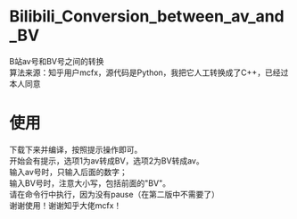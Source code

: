 # Bilibili_Conversion_between_av_and_BV
B站av号和BV号之间的转换  
算法来源：知乎用户mcfx，源代码是Python，我把它人工转换成了C++，已经过本人同意
# 使用
下载下来并编译，按照提示操作即可。  
开始会有提示，选项1为av转成BV，选项2为BV转成av。  
输入av号时，只输入后面的数字；  
输入BV号时，注意大小写，包括前面的"BV"。  
请在命令行中执行，因为没有pause（在第二版中不需要了）  
谢谢使用！谢谢知乎大佬mcfx！  
